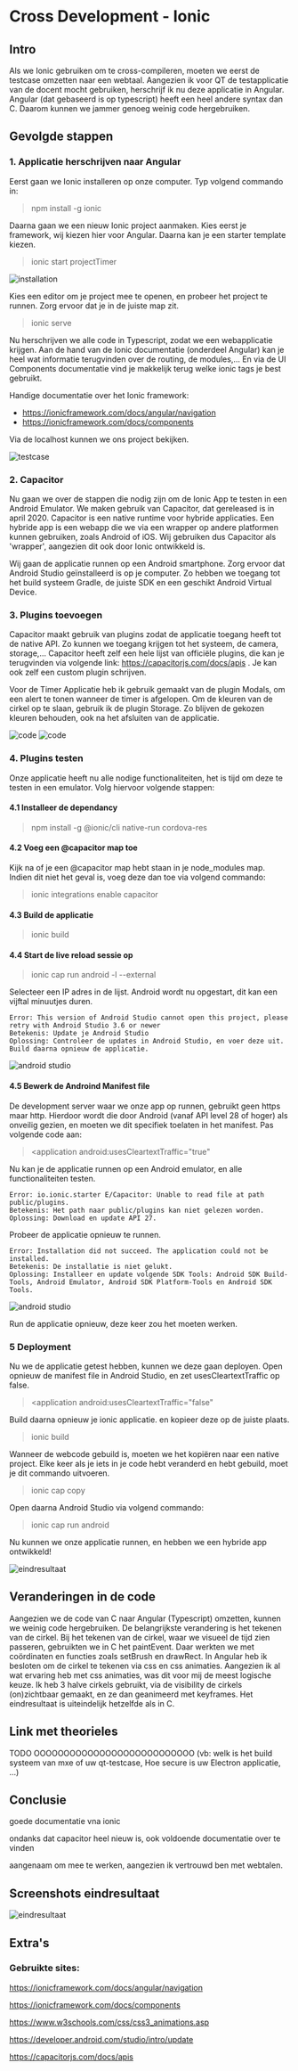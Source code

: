 # Cross Development - Ionic
## Intro
Als we Ionic gebruiken om te cross-compileren, moeten we eerst de testcase omzetten naar een webtaal. Aangezien ik voor QT de testapplicatie van de docent mocht gebruiken, herschrijf ik nu deze applicatie in Angular. Angular (dat gebaseerd is op typescript) heeft een heel andere syntax dan C. Daarom kunnen we jammer genoeg weinig code hergebruiken. 

## Gevolgde stappen
### 1. Applicatie herschrijven naar Angular
Eerst gaan we Ionic installeren op onze computer. Typ volgend commando in:
> npm install -g ionic

Daarna gaan we een nieuw Ionic project aanmaken. Kies eerst je framework, wij kiezen hier voor Angular. Daarna kan je een starter template kiezen.

> ionic start projectTimer

![installation](img/install_ionic.png)

Kies een editor om je project mee te openen, en probeer het project te runnen. Zorg ervoor dat je in de juiste map zit.

> ionic serve

Nu herschrijven we alle code in Typescript, zodat we een webapplicatie krijgen. Aan de hand van de Ionic documentatie (onderdeel Angular) kan je heel wat informatie terugvinden over de routing, de modules,... En via de UI Components documentatie vind je makkelijk terug welke ionic tags je best gebruikt. 

Handige documentatie over het Ionic framework:
* https://ionicframework.com/docs/angular/navigation
* https://ionicframework.com/docs/components 

Via de localhost kunnen we ons project bekijken.

![testcase](img/localhost_testcase.png)


### 2. Capacitor
Nu gaan we over de stappen die nodig zijn om de Ionic App te testen in een Android Emulator. We maken gebruik van Capacitor, dat gereleased is in april 2020. Capacitor is een native runtime voor hybride applicaties. Een hybride app is een webapp die we via een wrapper op andere platformen kunnen gebruiken, zoals Android of iOS. Wij gebruiken dus Capacitor als 'wrapper', aangezien dit ook door Ionic ontwikkeld is.

Wij gaan de applicatie runnen op een Android smartphone. Zorg ervoor dat Android Studio geïnstalleerd is op je computer. Zo hebben we toegang tot het build systeem Gradle, de juiste SDK en een geschikt Android Virtual Device.

### 3. Plugins toevoegen 
Capacitor maakt gebruik van plugins zodat de applicatie toegang heeft tot de native API. Zo kunnen we toegang krijgen tot het systeem, de camera, storage,... Capacitor heeft zelf een hele lijst van officiële plugins, die kan je terugvinden via volgende link: https://capacitorjs.com/docs/apis . Je kan ook zelf een custom plugin schrijven.

Voor de Timer Applicatie heb ik gebruik gemaakt van de plugin Modals, om een alert te tonen wanneer de timer is afgelopen.
Om de kleuren van de cirkel op te slaan, gebruik ik de plugin Storage. Zo blijven de gekozen kleuren behouden, ook na het afsluiten van de applicatie.


![code](img/ionic_storage_service.png)
![code](img/ionic_settings_storage.png)


### 4. Plugins testen
Onze applicatie heeft nu alle nodige functionaliteiten, het is tijd om deze te testen in een emulator. Volg hiervoor volgende stappen:

#### 4.1 Installeer de dependancy
> npm install -g @ionic/cli native-run cordova-res

#### 4.2 Voeg een @capacitor map toe
Kijk na of je een @capacitor map hebt staan in je node_modules map. Indien dit niet het geval is, voeg deze dan toe via volgend commando:
> ionic integrations enable capacitor

#### 4.3 Build de applicatie
> ionic build

#### 4.4 Start de live reload sessie op
> ionic cap run android -l --external

Selecteer een IP adres in de lijst. Android wordt nu opgestart, dit kan een vijftal minuutjes duren.

    Error: This version of Android Studio cannot open this project, please retry with Android Studio 3.6 or newer
    Betekenis: Update je Android Studio
    Oplossing: Controleer de updates in Android Studio, en voer deze uit. Build daarna opnieuw de applicatie.

![android studio](img/android_studio_update.png)

#### 4.5 Bewerk de Androind Manifest file
De development server waar we onze app op runnen, gebruikt geen https maar http. Hierdoor wordt die door Android (vanaf API level 28 of hoger) als onveilig gezien, en moeten we dit specifiek toelaten in het manifest. Pas volgende code aan:
> <application android:usesCleartextTraffic="true"

Nu kan je de applicatie runnen op een Android emulator, en alle functionaliteiten testen.

    Error: io.ionic.starter E/Capacitor: Unable to read file at path public/plugins.
    Betekenis: Het path naar public/plugins kan niet gelezen worden.
    Oplossing: Download en update API 27.

Probeer de applicatie opnieuw te runnen.

    Error: Installation did not succeed. The application could not be installed. 
    Betekenis: De installatie is niet gelukt.
    Oplossing: Installeer en update volgende SDK Tools: Android SDK Build-Tools, Android Emulator, Android SDK Platform-Tools en Android SDK Tools. 

![android studio](img/android_sdk_tools.png)

Run de applicatie opnieuw, deze keer zou het moeten werken.

### 5 Deployment
Nu we de applicatie getest hebben, kunnen we deze gaan deployen. Open opnieuw de manifest file in Android Studio, en zet usesCleartextTraffic op false.
> <application android:usesCleartextTraffic="false"

Build daarna opnieuw je ionic applicatie. en kopieer deze op de juiste plaats.
> ionic build

Wanneer de webcode gebuild is, moeten we het kopiëren naar een native project. Elke keer als je iets in je code hebt veranderd en hebt gebuild, moet je dit commando uitvoeren.
> ionic cap copy

Open daarna Android Studio via volgend commando:
> ionic cap run android

Nu kunnen we onze applicatie runnen, en hebben we een hybride app ontwikkeld!

![eindresultaat](img/ionic_resultaat_testcase.png)

## Veranderingen in de code
Aangezien we de code van C naar Angular (Typescript) omzetten, kunnen we weinig code hergebruiken. De belangrijkste verandering is het tekenen van de cirkel. Bij het tekenen van de cirkel, waar we visueel de tijd zien passeren, gebruikten we in C het paintEvent. Daar werkten we met coördinaten en functies zoals setBrush en drawRect. In Angular heb ik besloten om de cirkel te tekenen via css en css animaties. Aangezien ik al wat ervaring heb met css animaties, was dit voor mij de meest logische keuze. Ik heb 3 halve cirkels gebruikt, via de visibility de cirkels (on)zichtbaar gemaakt, en ze dan geanimeerd met keyframes. Het eindresultaat is uiteindelijk hetzelfde als in C. 

## Link met theorieles
TODO OOOOOOOOOOOOOOOOOOOOOOOOOOO
(vb: welk is het build systeem van mxe of uw qt-testcase, Hoe secure is uw Electron applicatie, ...)


## Conclusie
goede documentatie vna ionic

ondanks dat capacitor heel nieuw is, ook voldoende documentatie over te vinden

aangenaam om mee te werken, aangezien ik vertrouwd ben met webtalen.



## Screenshots eindresultaat
![eindresultaat](img/ionic_resultaat_testcase.png)

## Extra's 
### Gebruikte sites:
https://ionicframework.com/docs/angular/navigation

https://ionicframework.com/docs/components

https://www.w3schools.com/css/css3_animations.asp

https://developer.android.com/studio/intro/update

https://capacitorjs.com/docs/apis 
